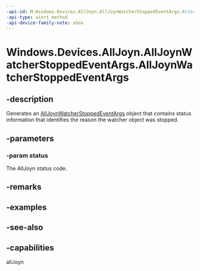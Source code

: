 ```yaml
---
-api-id: M:Windows.Devices.AllJoyn.AllJoynWatcherStoppedEventArgs.#ctor(System.Int32)
-api-type: winrt method
-api-device-family-note: xbox
---
```


<!-- Method syntax
public AllJoynWatcherStoppedEventArgs(System.Int32 status)
-->

# Windows.Devices.AllJoyn.AllJoynWatcherStoppedEventArgs.AllJoynWatcherStoppedEventArgs

## -description
Generates an [AllJoynWatcherStoppedEventArgs](alljoynwatcherstoppedeventargs.md) object that contains status information that identifies the reason the watcher object was stopped.

## -parameters
### -param status
The AllJoyn status code.

## -remarks

## -examples

## -see-also


## -capabilities
allJoyn
